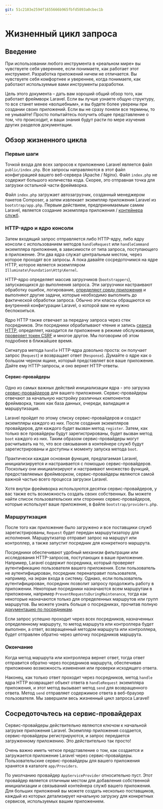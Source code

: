 ```yaml
---
git: 51c2103e2594f1655666b965fbfd5893a0cbec1b
---
```


# Жизненный цикл запроса

<a name="introduction"></a>
## Введение

При использовании любого инструмента в «реальном мире» вы чувствуете себя увереннее, если понимаете, как работает этот инструмент. Разработка приложений ничем не отличается. Вы чувствуете себя комфортнее и увереннее, когда понимаете, как работают используемые вами инструменты разработки.

Цель этого документа – дать вам хороший общий обзор того, как работает фреймворк Laravel. Если вы лучше узнаете общую структуру, то все станет менее «волшебным», и вы будете более уверены при создании своих приложений. Если вы не сразу поняли все термины, то не унывайте! Просто попытайтесь получить общее представление о том, что происходит, и ваши знания будут расти по мере изучения других разделов документации.

<a name="lifecycle-overview"></a>
## Обзор жизненного цикла

<a name="first-steps"></a>
### Первые шаги

Точкой входа для всех запросов к приложению Laravel является файл `public/index.php`. Все запросы направляются в этот файл конфигурацией вашего веб-сервера (Apache / Nginx). Файл `index.php` не содержит большого количества кода. Скорее, это отправная точка для загрузки остальной части фреймворка.

Файл `index.php` загружает автозагрузчик, созданный менеджером пакетов Composer, а затем извлекает экземпляр приложения Laravel из `bootstrap/app.php`. Первым действием, предпринимаемым самим Laravel, является создание экземпляра приложения / [контейнера служб](/docs/{{version}}/container).

<a name="http-console-kernels"></a>
### HTTP-ядро и ядро консоли

Затем входящий запрос отправляется либо HTTP-ядру, либо ядру консоли с использованием методов `handleRequest` или `handleCommand` экземпляра приложения, в зависимости от типа запроса, поступающего в приложение. Эти два ядра служат центральным местом, через которое проходят все запросы. А пока давайте сосредоточимся на ядре HTTP, которое является экземпляром `Illuminate\Foundation\Http\Kernel`.

HTTP-ядро определяет массив загрузчиков (`bootstrappers`), запускающихся до выполнения запроса. Эти загрузчики настраивают обработку ошибок, логирование, [определяют среду приложения](/docs/{{version}}/configuration#environment-configuration) и выполняют другие задачи, которые необходимо выполнить до фактической обработки запроса. Обычно эти классы обращаются ко внутренней конфигурации Laravel, о которой вам не нужно беспокоиться.

Ядро HTTP также отвечает за передачу запроса через стек посредников. Эти посредники обрабатывают чтение и запись [сеанса HTTP](/docs/{{version}}/session), определяет, находится ли приложение в режиме обслуживания, [проверяет токен CSRF](/docs/{{version}}/csrf ) и многое другое. Мы поговорим об этом подробнее в ближайшее время.

Сигнатура метода `handle` HTTP-ядра довольно проста: он получает запрос (`Request`) и возвращает ответ (`Response`). Думайте о ядре как о большом черном ящике, который представляет все ваше приложение. Дайте ему HTTP-запросы, и оно вернет HTTP-ответы.

<a name="service-providers"></a>
#### Сервис-провайдеры

Одно из самых важных действий инициализации ядра - это загрузка [сервис-провайдеров](/docs/{{version}}/providers) для вашего приложения. Сервис-провайдеры отвечают за начальную настройку различных компонентов фреймворка, таких как база данных, очереди, валидация и маршрутизация.

Laravel пройдет по этому списку сервис-провайдеров и создаст экземпляры каждого из них. После создания экземпляров провайдеров, для каждого будет вызван метод `register`. Затем, как только все провайдеры будут зарегистрированы, будет вызван метод `boot` каждого из них. Таким образом сервис-провайдеры могут расчитывать на то, что все связывания в контейнере служб будут зарегистрированы и доступны к моменту запуска метода `boot`.

Практически каждая основная функция, предлагаемая Laravel, инициализируется и настраивается с помощью сервис-провайдеров. Поскольку они инициализируют и настраивают множество функций, предоставляемых фреймворком, сервис-провайдеры являются самой важной частью всего процесса загрузки Laravel.

Хотя внутри фреймворка используются десятки сервис-провайдеров, у вас также есть возможность создать своих собственных. Вы можете найти список пользовательских или сторонних сервис-провайдеров, которые использует ваше приложение, в файле `bootstrap/providers.php`.

<a name="routing"></a>
### Маршрутизация

После того как приложение было загружено и все поставщики служб зарегистрированы, `Request` будет передан маршрутизатору для исполнения. Маршрутизатор отправит запрос на маршрут или контроллер, а также запустит посредник для конкретного маршрута.

Посредники обеспечивают удобный механизм фильтрации или исследования HTTP-запросов, поступающих в ваше приложение. Например, Laravel содержит посредника, который проверяет аутентификацию пользователя вашего приложения. Если пользователь не аутентифицирован, посредник перенаправит пользователя, например, на экран входа в систему. Однако, если пользователь аутентифицирован, посредник позволит запросу продолжить работу в приложении. Некоторые посредники назначаются всем маршрутам в приложении, например `PreventRequestsDuringMaintenance`, тогда как некоторые назначаются только для определенных маршрутов или групп маршрутов. Вы можете узнать больше о посредниках, прочитав полную [документацию по посредникам](/docs/{{version}}/middleware).

Если запрос успешно проходит через всех посредников, назначенных определенному маршруту, то метод маршрута или контроллера будет выполнен, а ответ, возвращенный методом маршрута или контроллера, будет отправлен обратно через цепочку посредников маршрута.

<a name="finishing-up"></a>
### Окончание

Когда метод маршрута или контроллера вернет ответ, тогда ответ отправится обратно через посредников маршрута, обеспечивая приложению возможность изменения или проверки исходящего ответа.

Наконец, как только ответ проходит через посредников, метод `handle` ядра HTTP возвращает объект ответа в `handleRequest` экземпляра приложения, и этот метод вызывает метод `send` для возвращенного ответа. Метод `send` отправляет содержимое ответа в веб-браузер пользователя. Мы завершили весь жизненный цикл запроса Laravel!

<a name="focus-on-service-providers"></a>
## Сосредоточьтесь на сервис-провайдерах

Сервис-провайдеры действительно являются ключом к начальной загрузке приложения Laravel. Экземпляр приложения создается, сервис-провайдеры регистрируются, и запрос передается загруженному приложению. Это действительно так просто!

Очень важно иметь четкое представление о том, как создается и загружается приложение Laravel через сервис-провайдеры. Пользовательские сервис-провайдеры для вашего приложения хранятся в каталоге `app/Providers`.

По умолчанию провайдер `AppServiceProvider` относительно пуст. Этот провайдер является отличным местом для добавления собственной инициализации и связываний контейнера служб вашего приложения. Для больших приложений вы можете создать несколько поставщиков, каждый из которых детализирует начальную загрузку для конкретных сервисов, используемых вашим приложением.
